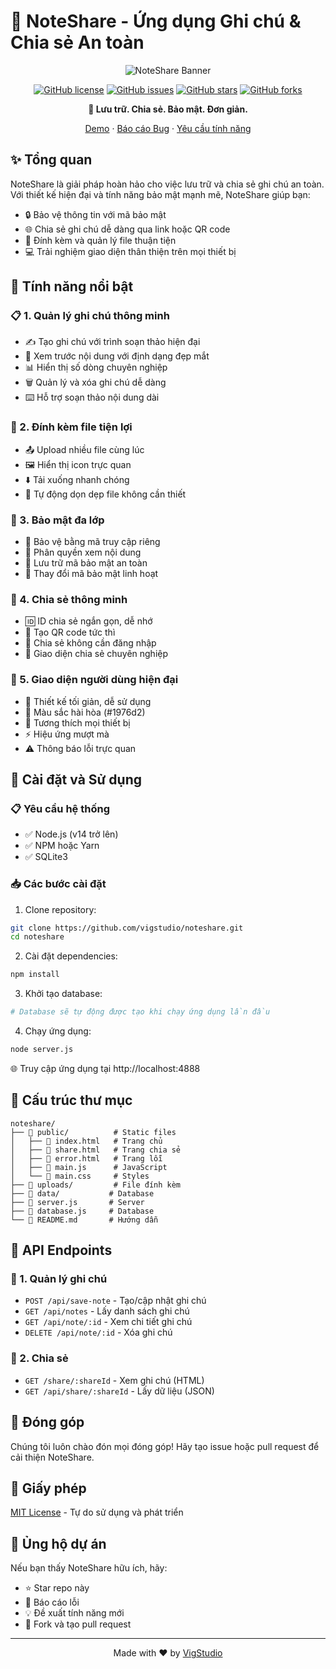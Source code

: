 # 📝 NoteShare - Ứng dụng Ghi chú & Chia sẻ An toàn

<div align="center">

![NoteShare Banner](https://img.shields.io/badge/NoteShare-Your%20Secure%20Notes-1976d2?style=for-the-badge&logo=notepad&logoColor=white)

[![GitHub license](https://img.shields.io/github/license/vigstudio/noteshare)](https://github.com/vigstudio/noteshare/blob/main/LICENSE)
[![GitHub issues](https://img.shields.io/github/issues/vigstudio/noteshare)](https://github.com/vigstudio/noteshare/issues)
[![GitHub stars](https://img.shields.io/github/stars/vigstudio/noteshare)](https://github.com/vigstudio/noteshare/stargazers)
[![GitHub forks](https://img.shields.io/github/forks/vigstudio/noteshare)](https://github.com/vigstudio/noteshare/network)

**🚀 Lưu trữ. Chia sẻ. Bảo mật. Đơn giản.**

[Demo](https://noteshare.demo.com) · [Báo cáo Bug](https://github.com/vigstudio/noteshare/issues) · [Yêu cầu tính năng](https://github.com/vigstudio/noteshare/issues)

</div>

## ✨ Tổng quan

NoteShare là giải pháp hoàn hảo cho việc lưu trữ và chia sẻ ghi chú an toàn. Với thiết kế hiện đại và tính năng bảo mật mạnh mẽ, NoteShare giúp bạn:

- 🔒 Bảo vệ thông tin với mã bảo mật
- 🌐 Chia sẻ ghi chú dễ dàng qua link hoặc QR code
- 📎 Đính kèm và quản lý file thuận tiện
- 💻 Trải nghiệm giao diện thân thiện trên mọi thiết bị

## 🎯 Tính năng nổi bật

### 📋 1. Quản lý ghi chú thông minh

- ✍️ Tạo ghi chú với trình soạn thảo hiện đại
- 👀 Xem trước nội dung với định dạng đẹp mắt
- 📊 Hiển thị số dòng chuyên nghiệp
- 🗑️ Quản lý và xóa ghi chú dễ dàng
- ⌨️ Hỗ trợ soạn thảo nội dung dài

### 📁 2. Đính kèm file tiện lợi

- 📤 Upload nhiều file cùng lúc
- 🖼️ Hiển thị icon trực quan
- ⬇️ Tải xuống nhanh chóng
- 🧹 Tự động dọn dẹp file không cần thiết

### 🔐 3. Bảo mật đa lớp

- 🔑 Bảo vệ bằng mã truy cập riêng
- 👤 Phân quyền xem nội dung
- 💾 Lưu trữ mã bảo mật an toàn
- 🔄 Thay đổi mã bảo mật linh hoạt

### 🔗 4. Chia sẻ thông minh

- 🆔 ID chia sẻ ngắn gọn, dễ nhớ
- 📱 Tạo QR code tức thì
- 👥 Chia sẻ không cần đăng nhập
- 🎨 Giao diện chia sẻ chuyên nghiệp

### 🎨 5. Giao diện người dùng hiện đại

- 🎯 Thiết kế tối giản, dễ sử dụng
- 🎨 Màu sắc hài hòa (#1976d2)
- 📱 Tương thích mọi thiết bị
- ⚡ Hiệu ứng mượt mà
- ⚠️ Thông báo lỗi trực quan

## 🚀 Cài đặt và Sử dụng

### 📋 Yêu cầu hệ thống

- ✅ Node.js (v14 trở lên)
- ✅ NPM hoặc Yarn
- ✅ SQLite3

### 📥 Các bước cài đặt

1. Clone repository:

```bash
git clone https://github.com/vigstudio/noteshare.git
cd noteshare
```

2. Cài đặt dependencies:

```bash
npm install
```

3. Khởi tạo database:

```bash
# Database sẽ tự động được tạo khi chạy ứng dụng lần đầu
```

4. Chạy ứng dụng:

```bash
node server.js
```

🌐 Truy cập ứng dụng tại http://localhost:4888

## 📂 Cấu trúc thư mục

```
noteshare/
├── 📁 public/          # Static files
│   ├── 📄 index.html   # Trang chủ
│   ├── 📄 share.html   # Trang chia sẻ
│   ├── 📄 error.html   # Trang lỗi
│   ├── 📄 main.js      # JavaScript
│   └── 📄 main.css     # Styles
├── 📁 uploads/         # File đính kèm
├── 📁 data/           # Database
├── 📄 server.js       # Server
├── 📄 database.js     # Database
└── 📄 README.md       # Hướng dẫn
```

## 🔌 API Endpoints

### 📝 1. Quản lý ghi chú

- `POST /api/save-note` - Tạo/cập nhật ghi chú
- `GET /api/notes` - Lấy danh sách ghi chú
- `GET /api/note/:id` - Xem chi tiết ghi chú
- `DELETE /api/note/:id` - Xóa ghi chú

### 🔗 2. Chia sẻ

- `GET /share/:shareId` - Xem ghi chú (HTML)
- `GET /api/share/:shareId` - Lấy dữ liệu (JSON)

## 🤝 Đóng góp

Chúng tôi luôn chào đón mọi đóng góp! Hãy tạo issue hoặc pull request để cải thiện NoteShare.

## 📜 Giấy phép

[MIT License](LICENSE) - Tự do sử dụng và phát triển

## 🌟 Ủng hộ dự án

Nếu bạn thấy NoteShare hữu ích, hãy:

- ⭐ Star repo này
- 🐛 Báo cáo lỗi
- 💡 Đề xuất tính năng mới
- 🔀 Fork và tạo pull request

---

<div align="center">
Made with ❤️ by <a href="https://github.com/vigstudio">VigStudio</a>
</div>
